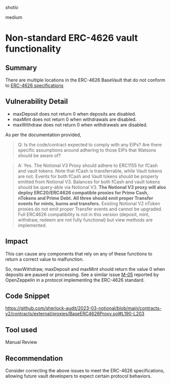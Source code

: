 shotlo

medium

# Non-standard ERC-4626 vault functionality

## Summary
There are multiple locations in the ERC-4626 BaseVault that do not conform to [ERC-4626 specifications](https://eips.ethereum.org/EIPS/eip-4626)

## Vulnerability Detail
- maxDeposit does not return 0 when deposits are disabled.
- maxMint does not return 0 when withdrawals are disabled.
- maxWithdraw does not return 0 when withdrawals are disabled.

As per the documentation provided, 

> Q: Is the code/contract expected to comply with any EIPs? Are there specific assumptions around adhering to those EIPs that Watsons should be aware of?

> A: Yes. The Notional V3 Proxy should adhere to ERC1155 for fCash and vault tokens. Note that fCash is transferrable, while Vault tokens are not. Events for both fCash and Vault tokens should be properly emitted from Notional V3. Balances for both fCash and vault tokens should be query-able via Notional V3.
**The Notional V3 proxy will also deploy ERC20/ERC4626 compatible proxies for Prime Cash, nTokens and Prime Debt. All three should emit proper Transfer events for mints, burns and transfers.** Existing Notional V2 nToken proxies do not emit proper Transfer events and cannot be upgraded. Full ERC4626 compatibility is not in this version (deposit, mint, withdraw, redeem are not fully functional) but view methods are implemented.


## Impact
This can cause any components that rely on any of these functions to return a correct value to malfunction.

So, maxWithdraw, maxDeposit and maxMint should return the value 0 when deposits are paused or processing.
See a similar issue [M-05](https://github.com/pods-finance/yield-contracts/blob/main/audits/2022-12-02_OpenZeppelin_Pods.pdf) reported by OpenZeppelin in a protocol implementing the ERC-4626 standard. 

## Code Snippet
https://github.com/sherlock-audit/2023-03-notional/blob/main/contracts-v2/contracts/external/proxies/BaseERC4626Proxy.sol#L190-L203 

## Tool used

Manual Review

## Recommendation
Consider correcting the above issues to meet the ERC-4626 specifications, allowing future vault developers to expect certain protocol behaviors. 